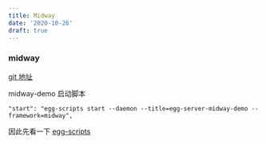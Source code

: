 ```yaml
---
title: Midway
date: '2020-10-26'
draft: true
---
```


### midway

[git 地址](https://github.com/midwayjs/midway)

midway-demo 启动脚本

```
"start": "egg-scripts start --daemon --title=egg-server-midway-demo --framework=midway",
```

因此先看一下 [egg-scripts](https://github.com/EggJS/egg-scripts)
